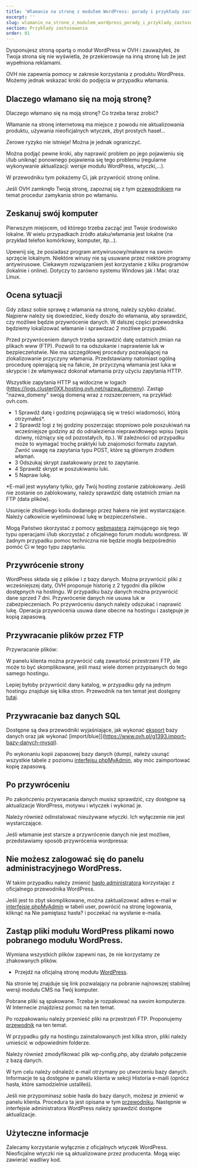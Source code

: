 ```yaml
---
title: 'Włamanie na stronę z modułem WordPress: porady i przykłady zastosowania'
excerpt: ''
slug: wlamanie_na_strone_z_modulem_wordpress_porady_i_przyklady_zastosowania
section: Przykłady zastosowania
order: 01
---
```


Dysponujesz stroną opartą o moduł WordPress w OVH i zauważyłeś, że Twoja strona się nie wyświetla, że przekierowuje na inną stronę lub że jest wypełniona reklamami. 

OVH nie zapewnia pomocy w zakresie korzystania z produktu WordPress. Możemy jednak wskazać kroki do podjęcia w przypadku włamania.


## Dlaczego włamano się na moją stronę?
Dlaczego włamano się na moją stronę? Co trzeba teraz zrobić?

Włamanie na stronę internetową ma miejsce z powodu nie aktualizowania produktu, używania nieoficjalnych wtyczek, zbyt prostych haseł...

Zerowe ryzyko nie istnieje! Można je jednak ograniczyć.

Można podjąć pewne kroki, aby naprawić problem po jego pojawieniu się i/lub uniknąć ponownego pojawienia się tego problemu (regularne wykonywanie aktualizacji: wersje modułu WordPress, wtyczki,...).

W przewodniku tym pokażemy Ci, jak przywrócić stronę online. 

Jeśli OVH zamknęło Twoją stronę, zapoznaj się z tym [przewodnikiem](https://www.ovh.pl/g1392.system-anty-hack) na temat procedur zamykania stron po włamaniu.


## Zeskanuj swój komputer
Pierwszym miejscem, od którego trzeba zacząć jest Twoje środowisko lokalne. W wielu przypadkach źródło ataku/włamania jest lokalne (na przykład telefon komórkowy, komputer, itp...).

Upewnij się, że posiadasz program antywirusowy/malware na swoim sprzęcie lokalnym. Niektóre wirusy nie są usuwane przez niektóre programy antywirusowe. Ciekawym rozwiązaniem jest korzystanie z kilku programów (lokalnie i online). Dotyczy to zarówno systemu Windows jak i Mac oraz Linux.


## Ocena sytuacji
Gdy zdasz sobie sprawę z włamania na stronę, należy szybko działać. 
Najpierw należy się dowiedzieć, kiedy doszło do włamania, aby sprawdzić, czy możliwe będzie przywrócenie danych. 
W dalszej części przewodnika będziemy lokalizować włamanie i sprawdzać 2 możliwe przypadki.


Przed przywróceniem danych trzeba sprawdzić datę ostatnich zmian na plikach www (FTP). Pozwoli to na odszukanie i naprawienie luk w bezpieczeństwie.
Nie ma szczegółowej procedury pozwalającej na zlokalizowanie przyczyny włamania. Przedstawiamy natomiast ogólną procedurę opierającą się na fakcie, że przyczyną włamania jest luka w skrypcie i że włamywacz dokonał włamania przy użyciu zapytania HTTP. 

Wszystkie zapytania HTTP są widoczne w logach (https://logs.cluster0XX.hosting.ovh.net/nazwa_domeny). Zastąp "nazwa_domeny" swoją domeną wraz z rozszerzeniem, na przykład: ovh.com.

- 1 Sprawdź datę i godzinę pojawiającą się w treści wiadomości, którą otrzymałeś*.
- 2 Sprawdź logi z tej godziny poszerzając stopniowo pole poszukiwań na wcześniejsze godziny aż do odnalezienia nieprawidłowego wpisu (wpis dziwny, różniący się od pozostałych, itp.). W zależności od przypadku może to wymagać trochę praktyki lub znajomości formatu zapytań. Zwróć uwagę na zapytania typu POST, które są głównym źródłem włamań.
- 3 Odszukaj skrypt zaatakowany przez to zapytanie.
- 4 Sprawdź skrypt w poszukiwaniu luki.
- 5 Napraw lukę.


*E-mail jest wysyłany tylko, gdy Twój hosting zostanie zablokowany. Jeśli nie zostanie on zablokowany, należy sprawdzić datę ostatnich zmian na FTP (data plików). 

Usunięcie złośliwego kodu dodanego przez hakera nie jest wystarczające. Należy całkowicie wyeliminować lukę w bezpieczeństwie..

Mogą Państwo skorzystać z pomocy [webmastera](https://partners.ovh.com) zajmującego się tego typu operacjami i/lub skorzystać z oficjalnego forum modułu wordpress.
W żadnym przypadku pomoc techniczna nie będzie mogła bezpośrednio pomóc Ci w tego typu zapytaniu.


## Przywrócenie strony
WordPress składa się z plików i z bazy danych. Można przywrócić pliki z wcześniejszej daty, OVH proponuje historię z 2 tygodni dla plików dostępnych na hostingu. W przypadku bazy danych można przywrócić dane sprzed 7 dni.
Przywrócenie danych nie usuwa luk w zabezpieczeniach. Po przywróceniu danych należy odszukać i naprawić lukę. 
Operacja przywrócenia usuwa dane obecne na hostingu i zastępuje je kopią zapasową.


## Przywracanie plików przez FTP
Przywracanie plików:

W panelu klienta można przywrócić całą zawartość przestrzeni FTP, ale może to być skomplikowane, jeśli masz wiele domen przypisanych do tego samego hostingu. 

Lepiej byłoby przywrócić dany katalog, w przypadku gdy na jednym hostingu znajduje się kilka stron. Przewodnik na ten temat jest dostępny [tutaj](https://www.ovh.pl/g1593.odzyskiwanie-kopii-zapasowej-poprzez-ftp-via-FileZilla).


## Przywracanie baz danych SQL
Dostępne są dwa przewodniki wyjaśniające, jak wykonać [eksport](https://www.ovh.pl/g1394.eksport-bazy-danych) bazy danych oraz jak wykonać [import/blue]](https://www.ovh.pl/g1393.import-bazy-danych-mysql).

Po wykonaniu kopii zapasowej bazy danych (dump), należy usunąć wszystkie tabele z poziomu [interfejsu phpMyAdmin](https://docs.ovh.com/pl/hosting/polaczenie-bazy-danych-serwer-bdd/), aby móc zaimportować kopię zapasową.


## Po przywróceniu
Po zakończeniu przywracania danych musisz sprawdzić, czy dostępne są aktualizacje WordPress, motywu i wtyczek i wykonać je. 

Należy również odinstalować nieużywane wtyczki. Ich wyłączenie nie jest wystarczające.

Jeśli włamanie jest starsze a przywrócenie danych nie jest możliwe, przedstawiamy sposób przywrócenia wordpressa:

## Nie możesz zalogować się do panelu administracyjnego WordPress.
W takim przypadku należy zmienić [hasło administratora](https://codex.wordpress.org/) korzystając z oficjalnego przewodnika WordPress.

Jeśli jest to zbyt skomplikowane, można zaktualizować adres e-mail w [interfejsie phpMyAdmin](https://docs.ovh.com/pl/hosting/polaczenie-bazy-danych-serwer-bdd/) w tabeli user, powrócić na stronę logowania, kliknąć na Nie pamiętasz hasła? i poczekać na wysłanie e-maila.


## Zastąp pliki modułu WordPress plikami nowo pobranego modułu WordPress.
Wymiana wszystkich plików zapewni nas, że nie korzystamy ze zhakowanych plików.

- Przejdź na oficjalną stronę modułu [WordPress](https://wordpress.org/).


Na stronie tej znajduje się link pozwalający na pobranie najnowszej stabilnej wersji modułu CMS na Twój komputer.

Pobrane pliki są spakowane. Trzeba je rozpakować na swoim komputerze. W Internecie znajdziesz pomoc na ten temat. 

Po rozpakowaniu należy przenieść pliki na przestrzeń FTP. Proponujemy [przewodnik](https://www.ovh.pl/g1374.umieszczenie-strony-w-internecie) na ten temat.

W przypadku gdy na hostingu zainstalowanych jest kilka stron, pliki należy umieścić w odpowiednim folderze.

Należy również zmodyfikować plik wp-config.php, aby działało połączenie z bazą danych. 

W tym celu należy odnaleźć e-mail otrzymany po utworzeniu bazy danych. Informacje te są dostępne w panelu klienta w sekcji Historia e-maili (oprócz hasła, które samodzielnie ustaliłeś). 

Jeśli nie przypominasz sobie hasła do bazy danych, możesz je zmienić w panelu klienta. Procedura ta jest opisana w tym [przewodniku](https://www.ovh.pl/g1374.umieszczenie-strony-w-internecie).
Następnie w interfejsie administratora WordPress należy sprawdzić dostępne aktualizacje.


## Użyteczne informacje
Zalecamy korzystanie wyłącznie z oficjalnych wtyczek WordPress. Nieoficjalne wtyczki nie są aktualizowane przez producenta. Mogą więc zawierać wadliwy kod.

